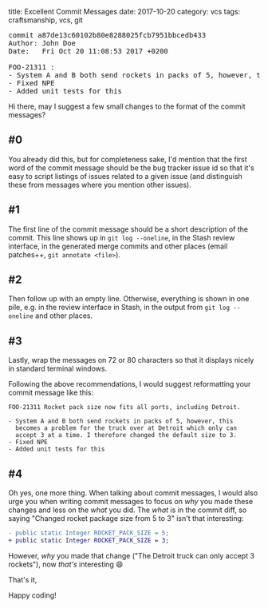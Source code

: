 title: Excellent Commit Messages
date: 2017-10-20
category: vcs
tags: craftsmanship, vcs, git

<pre style="overflow-x: scroll;">
commit a87de13c60102b80e8288025fcb7951bbcedb433
Author: John Doe <jon@doe.com>
Date:   Fri Oct 20 11:08:53 2017 +0200

FOO-21311 :
- System A and B both send rockets in packs of 5, however, this becomes a problem for the truck over at Detroit which only can accept 3 at a time. I therefore changed the default size to 3.
- Fixed NPE
- Added unit tests for this
</pre>

Hi there, may I suggest a few small changes to the format of the
commit messages?

## #0
You already did this, but for completeness sake, I'd mention that the
first word of the commit message should be the bug tracker issue id so
that it's easy to script listings of issues related to a given issue
(and distinguish these from messages where you mention other issues).

## #1
The first line of the commit message should be a short description of
the commit. This line shows up in `git log --oneline`, in the Stash
review interface, in the generated merge commits and other places
(email patches++, `git annotate <file>`).

## #2
Then follow up with an empty line. Otherwise, everything is shown in
one pile, e.g. in the review interface in Stash, in the output from `git log
--oneline` and other places.

## #3
Lastly, wrap the messages on 72 or 80 characters so that it displays
nicely in standard terminal windows.

Following the above recommendations, I would suggest reformatting your
commit message like this:

```
FOO-21311 Rocket pack size now fits all ports, including Detroit.

- System A and B both send rockets in packs of 5, however, this
  becomes a problem for the truck over at Detroit which only can
  accept 3 at a time. I therefore changed the default size to 3.
- Fixed NPE
- Added unit tests for this
```

## #4
Oh yes, one more thing. When talking about commit messages, I would
also urge you when writing commit messages to focus on _why_
you made these changes and less on the _what_ you did. The _what_ is in the
commit diff, so saying "Changed rocket package size from 5 to 3" isn't
that interesting:

```diff
- public static Integer ROCKET_PACK_SIZE = 5;
+ public static Integer ROCKET_PACK_SIZE = 3;
```

However, _why_ you made that change ("The Detroit truck can only
accept 3 rockets"), now _that's_ interesting 😄


That's it,

Happy coding!

